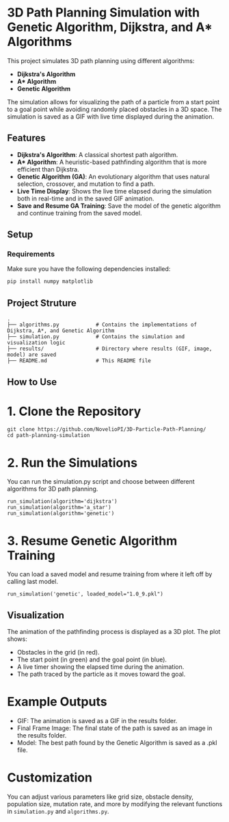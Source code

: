 # 3D Path Planning Simulation with Genetic Algorithm, Dijkstra, and A* Algorithms

This project simulates 3D path planning using different algorithms:
- **Dijkstra's Algorithm**
- **A\* Algorithm**
- **Genetic Algorithm**

The simulation allows for visualizing the path of a particle from a start point to a goal point while avoiding randomly placed obstacles in a 3D space. The simulation is saved as a GIF with live time displayed during the animation.

## Features
- **Dijkstra's Algorithm**: A classical shortest path algorithm.
- **A\* Algorithm**: A heuristic-based pathfinding algorithm that is more efficient than Dijkstra.
- **Genetic Algorithm (GA)**: An evolutionary algorithm that uses natural selection, crossover, and mutation to find a path.
- **Live Time Display**: Shows the live time elapsed during the simulation both in real-time and in the saved GIF animation.
- **Save and Resume GA Training**: Save the model of the genetic algorithm and continue training from the saved model.

## Setup

### Requirements
Make sure you have the following dependencies installed:

```bash
pip install numpy matplotlib
```

## Project Struture
```
.
├── algorithms.py            # Contains the implementations of Dijkstra, A*, and Genetic Algorithm
├── simulation.py            # Contains the simulation and visualization logic
├── results/                 # Directory where results (GIF, image, model) are saved
├── README.md                # This README file
```

## How to Use
# 1. Clone the Repository
```
git clone https://github.com/NovelioPI/3D-Particle-Path-Planning/
cd path-planning-simulation
```
# 2. Run the Simulations
You can run the simulation.py script and choose between different algorithms for 3D path planning.
```
run_simulation(algorithm='dijkstra')
run_simulation(algorithm='a_star')
run_simulation(algorithm='genetic')
```
# 3. Resume Genetic Algorithm Training
You can load a saved model and resume training from where it left off by calling last model.
```
run_simulation('genetic', loaded_model="1.0_9.pkl")
```

## Visualization
The animation of the pathfinding process is displayed as a 3D plot. The plot shows:
- Obstacles in the grid (in red).
- The start point (in green) and the goal point (in blue).
- A live timer showing the elapsed time during the animation.
- The path traced by the particle as it moves toward the goal.
# Example Outputs
- GIF: The animation is saved as a GIF in the results folder.
- Final Frame Image: The final state of the path is saved as an image in the results folder.
- Model: The best path found by the Genetic Algorithm is saved as a .pkl file.

# Customization
You can adjust various parameters like grid size, obstacle density, population size, mutation rate, and more by modifying the relevant functions in `simulation.py` and `algorithms.py`.

